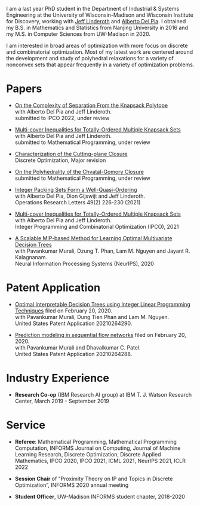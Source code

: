 I am a last year PhD student in the Department of Industrial & Systems Engineering at the University of Wisconsin-Madison and Wisconsin Institute for Discovery, working with [Jeff Linderoth](https://jlinderoth.github.io/) and [Alberto Del Pia](https://sites.google.com/site/albertodelpia/home). I obtained my B.S. in Mathematics and Statistics from Nanjing University in 2016 and my M.S. in Computer Sciences from UW-Madison in 2020.


I am interested in broad areas of optimization with more focus on discrete and combinatorial optimization. Most of my latest work are centered around the development and study of polyhedral relaxations for a variety of nonconvex sets that appear frequently in a variety of optimization problems.


# Papers

- [On the Complexity of Separation From the Knapsack Polytope](http://www.optimization-online.org/DB_FILE/2021/11/8682.pdf) <br>
  with Alberto Del Pia and Jeff Linderoth. <br>
  submitted to IPCO 2022, under review <br>

- [Multi-cover Inequalities for Totally-Ordered Multiple Knapsack Sets](http://www.optimization-online.org/DB_FILE/2021/06/8428.pdf) <br>
  with Alberto Del Pia and Jeff Linderoth. <br>
  submitted to Mathematical Programming, under review <br>

- [Characterization of the Cutting-plane Closure](https://arxiv.org/abs/1911.12943) <br>
  Discrete Optimization, Major revision <br>
  
- [On the Polyhedrality of the Chvatal-Gomory Closure](https://arxiv.org/abs/2106.00295) <br>
  submitted to Mathematical Programming, under review <br>

- [Integer Packing Sets Form a Well-Quasi-Ordering](https://www.sciencedirect.com/science/article/abs/pii/S0167637721000225?via%3Dihub) <br>
  with Alberto Del Pia, Dion Gijswijt and Jeff Linderoth. <br>
  Operations Research Letters 49(2) 226-230 (2021) <br>
  
- [Multi-cover Inequalities for Totally-Ordered Multiple Knapsack Sets](https://link.springer.com/chapter/10.1007%2F978-3-030-73879-2_14) <br>
  with Alberto Del Pia and Jeff Linderoth. <br>
  Integer Programming and Combinatorial Optimization (IPCO), 2021 <br>
  
- [A Scalable MIP-based Method for Learning Optimal Multivariate Decision Trees](https://proceedings.neurips.cc/paper/2020/hash/1373b284bc381890049e92d324f56de0-Abstract.html) <br>
  with Pavankumar Murali, Dzung T. Phan, Lam M. Nguyen and Jayant R. Kalagnanam. <br>
  Neural Information Processing Systems (NeurIPS), 2020 <br>


# Patent Application

- [Optimal Interpretable Decision Trees using Integer Linear Programming Techniques](https://patents.google.com/patent/US20210264290A1/en) filed on February 20, 2020.<br>
  with Pavankumar Murali, Dung Tien Phan and Lam M. Nguyen. <br>
  United States Patent Application 20210264290. <br>

- [Prediction modeling in sequential flow networks](https://patents.google.com/patent/US20210264288A1/en) filed on February 20, 2020.<br>
  with Pavankumar Murali and Dhavalkumar C. Patel. <br>
  United States Patent Application 20210264288. <br>

# Industry Experience

- **Research Co-op** (IBM Research AI group) at IBM T. J. Watson Research Center, March 2019 - September 2019 


# Service

- **Referee**: Mathematical Programming, Mathematical Programming Computation, INFORMS Journal on Computing, Journal of Machine Learning Research, Discrete Optimization, Discrete Applied Mathematics, IPCO 2020, IPCO 2021, ICML 2021, NeurIPS 2021, ICLR 2022 <br>

- **Session Chair** of “Proximity Theory on IP and Topics in Discrete Optimization”, INFORMS 2020 annual meeting <br>

- **Student Officer**, UW-Madison INFORMS student chapter, 2018-2020




